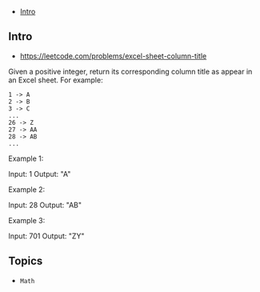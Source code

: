 - [Intro](#intro)

## Intro

- https://leetcode.com/problems/excel-sheet-column-title

Given a positive integer, return its corresponding column title as appear in an Excel sheet.
For example:

    1 -> A
    2 -> B
    3 -> C
    ...
    26 -> Z
    27 -> AA
    28 -> AB 
    ...

Example 1:

Input: 1
Output: "A"

Example 2:

Input: 28
Output: "AB"

Example 3:

Input: 701
Output: "ZY"


## Topics

- `Math`


